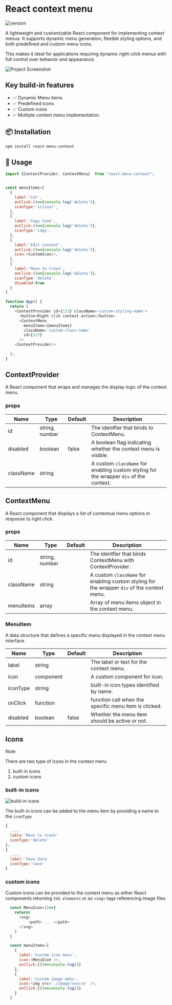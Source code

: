 # React context menu

![version](https://img.shields.io/badge/version-0.0.1-blue.svg)

A lightweight and customizable React component for implementing context menus. It supports dynamic menu generation, flexible styling options,
and both predefined and custom menu icons.

This makes it ideal for applications requiring dynamic right-click menus with full control over behavior and appearance.

![Project Screenshot](Screenshot-context-menu.png)

## Key build-in features

- ✅ Dynamic Menu items 
- ✅ Predefined icons
- ✅ Custom icons
- ✅ Multiple context menu implementation.


## 📦 Installation

```bash
npm install react-menu-context
```
## 🚀 Usage

```js
import {ContextProvider, ContextMenu}  from "react-menu-context";


const menuItems=[
  {
    label:'Cut',  
    onClick:()=>{console.log('delete')},
    iconType:'scissor',
  },
  {
    label:'Copy task',
    onClick:()=>{console.log('delete')},
    iconType:'copy',
  },
  {
    label:'Edit content',
    onClick:()=>{console.log('delete')},
    icon:<CustomIcon/>,
  },
  {
    label:'Move to trash',
    onClick:()=>{console.log('delete')},
    iconType:'delete',
    disabled:true
  }
]

function App() {
  return (
    <ContextProvider id={123} className='custom-styling-name'>
      <button>Right clik context action</button>
      <ContextMenu 
        menuItems={menuItems}
        className='custom-class-name'
        id={123}
      />
    <ContextProvider/>
    
  );
}
```

## ContextProvider
A React component that wraps and manages the display logic of the context menu.

### props

| Name | Type | Default | Description |
| ---  | ---  | ------  | -------     |
| id   | string, number |             | The identfier that binds to ContextMenu.                       |
| disabled | boolean    |   false     | A boolean flag indicating whether the context menu is visible. |
| className| string     |             | A custom `className` for enabling custom styling for the wrapper `div` of the context. |

## ContextMenu
A React component that displays a list of contextual menu options in response to right click.

### props
| Name | Type | Default | Description |
| ---  | ---  | ------  | -------     |
| id   | string, number |             | The identfier that binds ContextMenu with ContextProvider.     |
| className | string    |             | A custom `className` for enabling custom styling for the wrapper `div` of the context menu. |
| menuItems | array     |             | Array of menu items object in the context menu. |

### MenuItem
A data structure that defines a specific menu displayed in the context menu interface.

| Name | Type | Default | Description |
| ---  | ---  | ------  | -------     |
| label| string |                     | The label or text for the context menu.               |
| icon | component |                  | A custom component for icon.                          |
| iconType| string |                  | built-in icon types identified by name.               |
| onClick | function |                | function call when the specific menu item is clicked. |
| disabled | boolean | false          | Whether the menu item should be active or not.        |



## Icons
>[!NOTE]
>There are two type of icons in the context menu
>1. built-in icons
>2. custom icons

### built-in icons

![build-in icons](Screenshot-icons.png)

The built-in icons can be added to the menu item by providing a name to the `iconType`
```js
{
  ...,
  lable:'Move to trash'
  iconType:'delete'
},
{
  ...,
  label:'Save data'
  iconType:'save'
}
```
### custom icons
Custom icons can be provided to the context menu as either React components returning `SVG elements` or as `<img>` tags referencing image files

```js
  const MenuIcon=()=>{
    return(
      <svg>
          <path> ... </path>
      </svg>
    )
  }

  const menuItems=[
    {
      label:'Custom icon menu',
      icon:<MenuIcon />,
      onClick:{()=>console.log()}
    },
    {
      label:'Custom image menu',
      icon:<img src='./image/source' />,
      onClick:{()=>console.log()}
    }
  ]
```